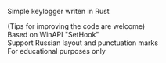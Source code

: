 <p> Simple keylogger writen in Rust</p> 
(Tips for improving the code are welcome) <br />
Based on WinAPI "SetHook"<br />
Support Russian layout and punctuation marks<br />
For educational purposes only<br />
